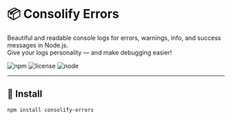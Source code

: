 # 📦 Consolify Errors

Beautiful and readable console logs for errors, warnings, info, and success messages in Node.js.  
Give your logs personality — and make debugging easier!

![npm](https://img.shields.io/npm/v/consolify-errors) ![license](https://img.shields.io/npm/l/consolify-errors) ![node](https://img.shields.io/node/v/consolify-errors)

---

## 🚀 Install

```bash
npm install consolify-errors
